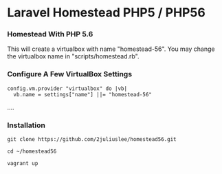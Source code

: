 # Laravel Homestead PHP5 / PHP56

### Homestead With PHP 5.6
This will create a virtualbox with name "homestead-56". You may change the virtualbox name in "scripts/homestead.rb".

### Configure A Few VirtualBox Settings
    config.vm.provider "virtualbox" do |vb|
      vb.name = settings["name"] ||= "homestead-56"
....


### Installation
```git clone https://github.com/2juliuslee/homestead56.git```

```cd ~/homestead56```

```vagrant up```